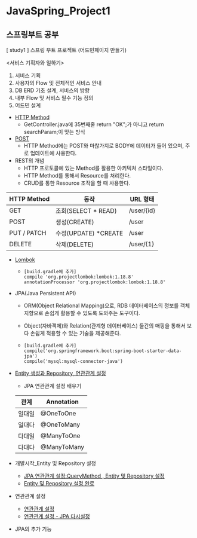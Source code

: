 # JavaSpring_Project1

## 스프링부트 공부

[ study1 ] 스프링 부트 프로젝트 (어드민페이지 만들기)



<서비스 기획자와 일하기>

1. 서비스 기획
2. 사용자의 Flow 및 전체적인 서비스 안내
3. DB ERD 기초 설계, 서비스의 방향
4. 내부 Flow 및 서비스 필수 기능 정의
5. 어드민 설계



- [HTTP Method](https://github.com/Leeseonha/JavaSpring_Project/commit/9b6b348d2541a0155f922f02fb6de6bba4416434)
  - GetController.java에 35번째줄 return "OK";가 아니고 return searchParam;이 맞는 방식
- [POST](https://github.com/Leeseonha/JavaSpring_Project/commit/ace583a74f7b063be670aac2082f2a0a26b3a05f)
  - HTTP Method에는 POST와 마찮가지로 BODY에 데이터가 들어 있으며, 주로 업데이트에 사용한다.
- REST의 개념
  - HTTP 프로토콜에 있는 Method를 활용한 아키텍처 스타일이다.
  - HTTP Method를 통해서 Resource를 처리한다.
  - CRUD를 통한 Resource 조작을 할 때 사용한다.

| HTTP Method | 동작                 | URL 형태   |
| ----------- | -------------------- | ---------- |
| GET         | 조회(SELECT * READ)  | /user/{id} |
| POST        | 생성(CREATE)         | /user      |
| PUT / PATCH | 수정(UPDATE) *CREATE | /user      |
| DELETE      | 삭제(DELETE)         | /user/{1}  |



- [Lombok](https://github.com/Leeseonha/JavaSpring_Project/commit/82a923f278b50e8157e0f5cbc7ecefe7c010f2a8)

  - ```
    [build.gradle에 추가]
    compile 'org.projectlombok:lombok:1.18.8'
    annotationProcessor 'org.projectlombok:lombok:1.18.8'
    ```

- JPA(Java Persistent API)

  - ORM(Object Relational Mapping)으로, RDB 데이터베이스의 정보를 객체지향으로 손쉽게 활용할 수 있도록 도와주는 도구이다.

  - Object(자바객체)와 Relation(관계형 데이터베이스) 둘간의 매핑을 통해서 보다 손쉽게 적용할 수 있는 기술을 제공해준다.

  - ```
    [build.gradle에 추가]
    compile('org.springframework.boot:spring-boot-starter-data-jpa')
    compile('mysql:mysql-connector-java')
    ```

- [Entity 생성과 Repository, 연관관계 설정](https://github.com/Leeseonha/JavaSpring_Project/commit/0b32983fc8852e1ea46191f331d677b117b3788f)

  - JPA 연관관계 설정 배우기

  | 관계   | Annotation  |
  | ------ | ----------- |
  | 일대일 | @OneToOne   |
  | 일대다 | @OneToMany  |
  | 다대일 | @ManyToOne  |
  | 다대다 | @ManyToMany |

- 개발시작_Entity 및 Repository 설정

  - [JPA 연관관계 설정:QueryMethod , Entity 및 Repository 설정](https://github.com/Leeseonha/JavaSpring_Project/commit/02d52d4fe11b61ef592b6968c335881fc1929842)
  - [Entity 및 Repository 설정 완료](https://github.com/Leeseonha/JavaSpring_Project/commit/691b8274eba4305052207a591461b5094d6960a8)

- 연관관계 설정

  - [연관관계 설정](https://github.com/Leeseonha/JavaSpring_Project/commit/4490c1ec4c205381f2f217f627e8986776b97f39)
  - [연관관계 설정 - JPA 다시설정](https://github.com/Leeseonha/JavaSpring_Project/commit/5e041e6f700293ee9288433dc0ef33b9e248d772)

- JPA의 추가 기능

